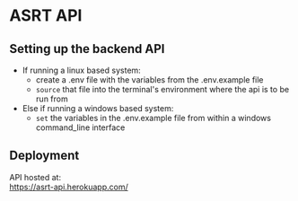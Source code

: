 # ASRT API

## Setting up the backend API

- If running a linux based system: 
    - create a .env file with the variables from the .env.example file
    - `source` that file into the terminal's environment where the api is to be run from
- Else if running a windows based system:
    - `set` the variables in the .env.example file from within a windows command_line interface


## Deployment

API hosted at:<br>
https://asrt-api.herokuapp.com/

